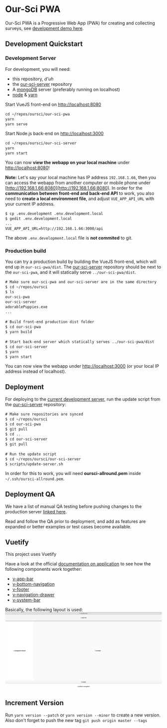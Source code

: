 # Our-Sci PWA

Our-Sci PWA is a Progressive Web App (PWA) for creating and collecting surveys, see [development demo here](https://dev.our-sci.net).

## Development Quickstart

### Development Server

For development, you will need:
- this repository, *d'uh*
- the [our-sci-server](https://gitlab.com/our-sci/our-sci-server) repository
- A [mongoDB](https://www.mongodb.com/) server (preferably running on localhost)
- [node](https://nodejs.org/en/) & [yarn](https://yarnpkg.com/)

Start VueJS front-end on [http://localhost:8080](http://localhost:8080)
```
cd ~/repos/oursci/our-sci-pwa
yarn
yarn serve
```

Start Node.js back-end on [http://localhost:3000](http://localhost:3000)
```
cd ~/repos/oursci/our-sci-server
yarn
yarn start
```

You can now **view the webapp on your local machine** under [http://localhost:8080](http://localhost:8080)!

**Note:** Let's say your local machine has IP address `192.168.1.66`, then you can access the webapp from another computer or mobile phone under [http://192.168.1.66:8080](http://192.168.1.66:8080). In order for the **communication between front-end and back-end API** to work, you also need to **create a local environment file**, and adjust `VUE_APP_API_URL` with your current IP address.
```
$ cp .env.development .env.development.local
$ gedit .env.development.local
...
VUE_APP_API_URL=http://192.168.1.66:3000/api
```
The above `.env.development.local` file is **not commited** to git.

### Production build

You can try a production build by building the VueJS front-end, which will end up in `our-sci-pwa/dist`. The [our-sci-server](https://gitlab.com/our-sci/our-sci-server) repository should be next to the `our-sci-pwa`, and it will statically serve `../our-sci-pwa/dist`.

```
# Make sure our-sci-pwa and our-sci-server are in the same directory
$ cd ~/repos/oursci
$ ls
our-sci-pwa
our-sci-server
adorablePuppies.exe
...

# Build front-end production dist folder
$ cd our-sci-pwa
$ yarn build

# Start back-end server which statically serves ../our-sci-pwa/dist
$ cd our-sci-server
$ yarn
$ yarn start
```

You can now view the webapp under [http://localhost:3000](http://localhost:3000) (or your local IP address instead of localhost).

## Deployment

For deploying to the [current development server](https://dev.our-sci.net), run the update script from the [our-sci-server](https://gitlab.com/our-sci/our-sci-server) repository:
```
# Make sure repositories are synced
$ cd ~/repos/oursci
$ cd our-sci-pwa
$ git pull
$ cd ..
$ cd our-sci-server
$ git pull

# Run the update script
$ cd ~/repos/oursci/our-sci-server
$ scripts/update-server.sh
```

In order for this to work, you will need **oursci-allround.pem** inside `~/.ssh/oursci-allround.pem`.

## Deployment QA

We have a list of manual QA testing before pushing changes to the production server [linked here](/wikis/Deployment-Manual-QA).

Read and follow the QA prior to deployment, and add as features are expanded or better examples or test cases become available.

## Vuetify

This project uses Vuetify 

Have a look at the official [documentation on application](https://vuetifyjs.com/en/components/application) to see how the following components work together:
- [v-app-bar](https://vuetifyjs.com/components/app-bars)
- [v-bottom-navigation](https://vuetifyjs.com/components/bottom-navigation)
- [v-footer](https://vuetifyjs.com/components/footer)
- [v-navigation-drawer](https://vuetifyjs.com/components/navigation-drawers)
- [v-system-bar](https://vuetifyjs.com/components/system-bars)

Basically, the following layout is used:
![vuetify application layout](./src/assets/documentation/vuetify-app.png)

## Increment Version

Run `yarn version --patch` or `yarn version --minor` to create a new version. Also don't forget to push the new tag `git push origin master --tags`